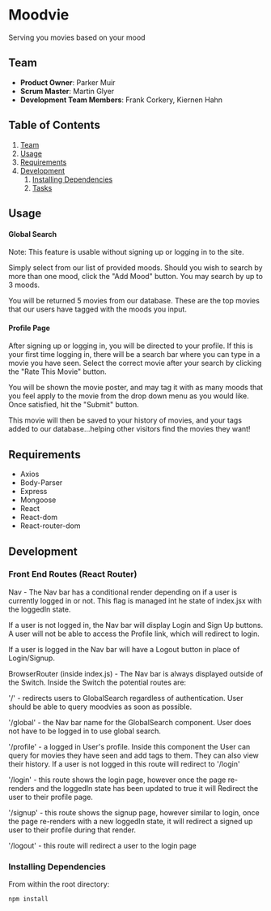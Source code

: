 # Moodvie

Serving you movies based on your mood

## Team

  - __Product Owner__: Parker Muir
  - __Scrum Master__: Martin Glyer
  - __Development Team Members__: Frank Corkery, Kiernen Hahn

## Table of Contents

1. [Team](#team)
1. [Usage](#Usage)
1. [Requirements](#requirements)
1. [Development](#development)
    1. [Installing Dependencies](#installing-dependencies)
    1. [Tasks](#tasks)

## Usage

#### Global Search

Note: This feature is usable without signing up or logging in to the site.

Simply select from our list of provided moods. Should you wish to search by more than one mood, click the "Add Mood" button.  You may search by up to 3 moods.

You will be returned 5 movies from our database.  These are the top movies that our users have tagged with the moods you input.

#### Profile Page

After signing up or logging in, you will be directed to your profile.  If this is your first time logging in, there will be a search bar where you can type in a movie you have seen.  Select the correct movie after your search by clicking the "Rate This Movie" button.

You will be shown the movie poster, and may tag it with as many moods that you feel apply to the movie from the drop down menu as you would like.  Once satisfied, hit the "Submit" button.

This movie will then be saved to your history of movies, and your tags added to our database...helping other visitors find the movies they want!

## Requirements

- Axios
- Body-Parser
- Express
- Mongoose
- React 
- React-dom
- React-router-dom

## Development

### Front End Routes (React Router)

Nav - The Nav bar has a conditional render depending on if a user is currently logged in or not. This flag is managed int he state of index.jsx with the loggedIn state.

If a user is not logged in, the Nav bar will display Login and Sign Up buttons. A user will not be able to access the Profile link, which will redirect to login.

If a user is logged in the Nav bar will have a Logout button in place of Login/Signup.

BrowserRouter (inside index.js) - The Nav bar is always displayed outside of the Switch. Inside the Switch the potential routes are:

'/' - redirects users to GlobalSearch regardless of authentication. User should be able to query moodvies as soon as possible.

'/global' - the Nav bar name for the GlobalSearch component. User does not have to be logged in to use global search.

'/profile' - a logged in User's profile. Inside this component the User can query for movies they have seen and add tags to them. They can also view their history. If a user is not logged in this route will redirect to '/login'

'/login' - this route shows the login page, however once the page re-renders and the loggedIn state has been updated to true it will Redirect the user to their profile page.

'/signup' - this route shows the signup page, however similar to login, once the page re-renders with a new loggedIn state, it will redirect a signed up user to their profile during that render.

'/logout' - this route will redirect a user to the login page

### Installing Dependencies

From within the root directory:

```sh
npm install
```